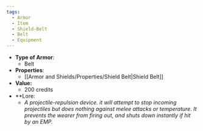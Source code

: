 ```yaml
---
tags:
  - Armor
  - Item
  - Shield-Belt
  - Belt
  - Equipment
---
```

- __Type of Armor__:
	* Belt
- __Properties__:
	* [[Armor and Shields/Properties/Shield Belt|Shield Belt]]
- **Value:**
	- 200 credits
- **Lore:
	- *A projectile-repulsion device. it will attempt to stop incoming projectiles but does nothing against melee attacks or temperature. It prevents the wearer from firing out, and shuts down instantly if hit by an EMP.*

